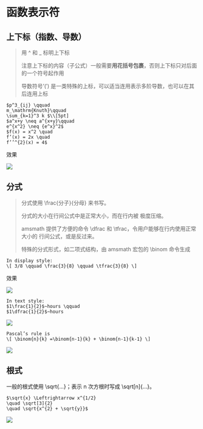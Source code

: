 # 函数表示符

## 上下标（指数、导数）

> 用 ^ 和 _ 标明上下标
>
> 注意上下标的内容（子公式）一般需要**用花括号包裹**，否则上下标只对后面的一个符号起作用
>
> 导数符号’(′) 是一类特殊的上标，可以适当连用表示多阶导数，也可以在其后连用上标

```
$p^3_{ij} \qquad 
m_\mathrm{Knuth}\qquad 
\sum_{k=1}^3 k $\\[5pt] 
$a^x+y \neq a^{x+y}\qquad 
e^{x^2} \neq {e^x}^2$
$f(x) = x^2 \quad 
f’(x) = 2x \quad 
f’’^{2}(x) = 4$ 
```

效果

![](https://img1.zlogs.net/19/20191007183631.png)



## 分式

> 分式使用 \frac{分子}{分母} 来书写。
>
> 分式的大小在行间公式中是正常大小，而在行内被 极度压缩。
>
> amsmath 提供了方便的命令 \dfrac 和 \tfrac，令用户能够在行内使用正常大小的 行间公式，或是反过来。
>
> 特殊的分式形式，如二项式结构，由 amsmath 宏包的 \binom 命令生成

```
In display style: 
\[ 3/8 \qquad \frac{3}{8} \qquad \tfrac{3}{8} \]
```

效果

![](https://img1.zlogs.net/19/20191007183727.png)

```
In text style: 
$1\frac{1}{2}$~hours \qquad
$1\dfrac{1}{2}$~hours
```

![](https://img1.zlogs.net/19/20191007183824.png)



```
Pascal’s rule is 
\[ \binom{n}{k} =\binom{n-1}{k} + \binom{n-1}{k-1} \]
```



![](https://img1.zlogs.net/19/20191007183905.png)

## 根式

一般的根式使用 \sqrt{...}；表示 n 次方根时写成 \sqrt[n]{...}。

```
$\sqrt{x} \Leftrightarrow x^{1/2} 
\quad \sqrt[3]{2} 
\quad \sqrt{x^{2} + \sqrt{y}}$
```

![](https://img1.zlogs.net/19/20191007183958.png)




























